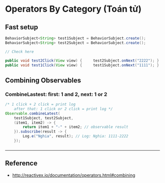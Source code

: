 # Operators By Category (Toán tử)

## Fast setup

```java
BehaviorSubject<String> test1Subject = BehaviorSubject.create();
BehaviorSubject<String> test2Subject = BehaviorSubject.create();

// Check here

public void test2Click(View view) {     test2Subject.onNext("2222"); }
public void test1Click(View view) {     test1Subject.onNext("1111"); }
```

## Combining Observables

### CombineLastest: first: 1 and 2, next: 1 or 2

```java
/* 1 click + 2 click = print log
    after that: 1 click or 2 click = print log */
Observable.combineLatest(
    test1Subject, test2Subject,
    (item1, item2) -> {
        return item1 + "-" + item2; // observable result
    }).subscribe(result -> {
        Log.e("Nghia", result); // Log: Nghia: 1111-2222
    });
```

### 

---

## Reference

- <http://reactivex.io/documentation/operators.html#combining>
